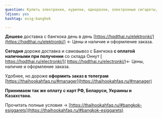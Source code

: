 ```yaml
---
question: Купить электронки, курилки, одноразки, электронные сигареты, вейпы в Бангкоке
ldjson: yes
hashtag: esig-banghok

---
```


**Дешево** доставка с бангкока день в день [https://hqdthai.ru/elektronki/](https://hqdthai.ru/elektronki/) <- Цены и наличие и оформление заказа.

**Сегодня** дороже доставка и самовывоз с Бангкока **с оплатой наличными при получении** со склада Оннут [ https://hqdthai.ru/electronki/]( https://hqdthai.ru/electronki/)<- Цены, наличие и оформление заказа.

Удобнее, но дороже **оформить заказ в телеграм** [https://thaihookahfaq.ru/#manager](https://thaihookahfaq.ru/#manager)

**Принимаем так же оплату с карт РФ, Беларуси, Украины и Казахстана.**

Прочитать полные условия -> [https://thaihookahfaq.ru/#bangkok-esiggarets](https://thaihookahfaq.ru/#bangkok-esiggarets)
